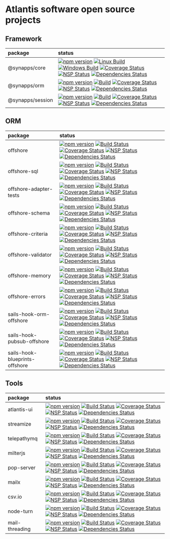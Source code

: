 # Atlantis software open source projects

## Framework

| package                        |  status          |
| :----------------------------- |  :-------------  |
| @synapps/core                  | [![npm version](https://badge.fury.io/js/%40synapps%2Fcore.svg)](https://badge.fury.io/js/%40synapps%2Fcore) [![Linux Build](https://travis-ci.org/Atlantis-Software/synapps.svg?branch=master)](https://travis-ci.org/Atlantis-Software/synapps) [![Windows Build](https://ci.appveyor.com/api/projects/status/xt5nrvra2o4xh4al?svg=true)](https://ci.appveyor.com/project/atiertant/synapps) [![Coverage Status](https://coveralls.io/repos/github/Atlantis-Software/synapps/badge.svg?branch=master)](https://coveralls.io/github/Atlantis-Software/synapps?branch=master) [![NSP Status](https://nodesecurity.io/orgs/atlantis/projects/755b3c41-3900-4f1b-bc73-5cde98aa2f11/badge)](https://nodesecurity.io/orgs/atlantis/projects/755b3c41-3900-4f1b-bc73-5cde98aa2f11) [![Dependencies Status](https://david-dm.org/Atlantis-Software/synapps.svg)](https://david-dm.org/Atlantis-Software/synapps)|
| @synapps/orm                   | [![npm version](https://badge.fury.io/js/%40synapps%2Form.svg)](https://badge.fury.io/js/%40synapps%2Form) [![Build](https://travis-ci.org/Atlantis-Software/synapps-orm.svg?branch=master)](https://travis-ci.org/Atlantis-Software/synapps-orm) [![Coverage Status](https://coveralls.io/repos/github/Atlantis-Software/synapps-orm/badge.svg?branch=master)](https://coveralls.io/github/Atlantis-Software/synapps-orm?branch=master) [![NSP Status](https://nodesecurity.io/orgs/atlantis/projects/75922009-e817-4f32-bb5a-e3dffb51647c/badge)](https://nodesecurity.io/orgs/atlantis/projects/75922009-e817-4f32-bb5a-e3dffb51647c) [![Dependencies Status](https://david-dm.org/Atlantis-Software/synapps-orm.svg)](https://david-dm.org/Atlantis-Software/synapps-orm)|
| @synapps/session               | [![npm version](https://badge.fury.io/js/%40synapps%2Fsession.svg)](https://badge.fury.io/js/%40synapps%2Fsession) [![Build](https://travis-ci.org/Atlantis-Software/synapps-session.svg?branch=master)](https://travis-ci.org/Atlantis-Software/synapps-session) [![Coverage Status](https://coveralls.io/repos/github/Atlantis-Software/synapps-session/badge.svg?branch=master)](https://coveralls.io/github/Atlantis-Software/synapps-session?branch=master) [![NSP Status](https://nodesecurity.io/orgs/atlantis/projects/d5bab00c-95c6-4c71-a85d-d1d7d6c00e7c/badge)](https://nodesecurity.io/orgs/atlantis/projects/d5bab00c-95c6-4c71-a85d-d1d7d6c00e7c) [![Dependencies Status](https://david-dm.org/Atlantis-Software/synapps-session.svg)](https://david-dm.org/Atlantis-Software/synapps-session)|

## ORM

| package                        |  status          |
| :----------------------------- |  :-------------  |
| offshore                       | [![npm version](https://badge.fury.io/js/offshore.svg)](https://www.npmjs.com/offshore) [![Build Status](https://travis-ci.org/Atlantis-Software/offshore.svg?branch=master)](https://travis-ci.org/Atlantis-Software/offshore) [![Coverage Status](https://coveralls.io/repos/github/Atlantis-Software/offshore/badge.svg?branch=master)](https://coveralls.io/github/Atlantis-Software/offshore?branch=master) [![NSP Status](https://nodesecurity.io/orgs/atlantis/projects/f7dbce6c-94a8-4dba-a5c3-fe6d0b08486c/badge)](https://nodesecurity.io/orgs/atlantis/projects/f7dbce6c-94a8-4dba-a5c3-fe6d0b08486c) [![Dependencies Status](https://david-dm.org/Atlantis-Software/offshore.svg)](https://david-dm.org/Atlantis-Software/offshore) |
| offshore-sql                   | [![npm version](https://badge.fury.io/js/offshore-sql.svg)](https://www.npmjs.com/offshore-sql) [![Build Status](https://travis-ci.org/Atlantis-Software/offshore-sql.svg?branch=master)](https://travis-ci.org/Atlantis-Software/offshore-sql) [![Coverage Status](https://coveralls.io/repos/github/Atlantis-Software/offshore-sql/badge.svg?branch=master)](https://coveralls.io/github/Atlantis-Software/offshore-sql?branch=master) [![NSP Status](https://nodesecurity.io/orgs/atlantis/projects/fa52b94f-44de-4f15-a196-4a44a79bce1d/badge)](https://nodesecurity.io/orgs/atlantis/projects/fa52b94f-44de-4f15-a196-4a44a79bce1d) [![Dependencies Status](https://david-dm.org/Atlantis-Software/offshore-sql.svg)](https://david-dm.org/Atlantis-Software/offshore-sql) |
| offshore-adapter-tests         | [![npm version](https://badge.fury.io/js/offshore-adapter-tests.svg)](https://www.npmjs.com/offshore-adapter-tests) [![Build Status](https://travis-ci.org/Atlantis-Software/offshore-adapter-tests.svg?branch=master)](https://travis-ci.org/Atlantis-Software/offshore-adapter-tests) [![Coverage Status](https://coveralls.io/repos/github/Atlantis-Software/offshore-adapter-tests/badge.svg?branch=master)](https://coveralls.io/github/Atlantis-Software/offshore-adapter-tests?branch=master) [![NSP Status](https://nodesecurity.io/orgs/atlantis/projects/30ec60e6-5fe3-4546-9d4d-52be60ef5fa3/badge)](https://nodesecurity.io/orgs/atlantis/projects/30ec60e6-5fe3-4546-9d4d-52be60ef5fa3) [![Dependencies Status](https://david-dm.org/Atlantis-Software/offshore-adapter-tests.svg)](https://david-dm.org/Atlantis-Software/offshore-adapter-tests) |
| offshore-schema                | [![npm version](https://badge.fury.io/js/offshore-schema.svg)](https://www.npmjs.com/offshore-schema) [![Build Status](https://travis-ci.org/Atlantis-Software/offshore-schema.svg?branch=master)](https://travis-ci.org/Atlantis-Software/offshore-schema) [![Coverage Status](https://coveralls.io/repos/github/Atlantis-Software/offshore-schema/badge.svg?branch=master)](https://coveralls.io/github/Atlantis-Software/offshore-schema?branch=master) [![NSP Status](https://nodesecurity.io/orgs/atlantis/projects/5c0941fc-206a-47c8-9234-fb3d45846525/badge)](https://nodesecurity.io/orgs/atlantis/projects/5c0941fc-206a-47c8-9234-fb3d45846525) [![Dependencies Status](https://david-dm.org/Atlantis-Software/offshore-schema.svg)](https://david-dm.org/Atlantis-Software/offshore-schema) |
| offshore-criteria              | [![npm version](https://badge.fury.io/js/offshore-criteria.svg)](https://www.npmjs.com/offshore-criteria) [![Build Status](https://travis-ci.org/Atlantis-Software/offshore-criteria.svg?branch=master)](https://travis-ci.org/Atlantis-Software/offshore-criteria) [![Coverage Status](https://coveralls.io/repos/github/Atlantis-Software/offshore-criteria/badge.svg?branch=master)](https://coveralls.io/github/Atlantis-Software/offshore-criteria?branch=master) [![NSP Status](https://nodesecurity.io/orgs/atlantis/projects/6603af66-d2c6-4801-89d6-4ccd7f0615e1/badge)](https://nodesecurity.io/orgs/atlantis/projects/6603af66-d2c6-4801-89d6-4ccd7f0615e1) [![Dependencies Status](https://david-dm.org/Atlantis-Software/offshore-criteria.svg)](https://david-dm.org/Atlantis-Software/offshore-criteria) |
| offshore-validator             | [![npm version](https://badge.fury.io/js/offshore-validator.svg)](https://www.npmjs.com/offshore-validator) [![Build Status](https://travis-ci.org/Atlantis-Software/offshore-validator.svg?branch=master)](https://travis-ci.org/Atlantis-Software/offshore-validator) [![Coverage Status](https://coveralls.io/repos/github/Atlantis-Software/offshore-validator/badge.svg?branch=master)](https://coveralls.io/github/Atlantis-Software/offshore-validator?branch=master) [![NSP Status](https://nodesecurity.io/orgs/atlantis/projects/c7b8d128-2280-460b-a8fd-9d80b3f2792b/badge)](https://nodesecurity.io/orgs/atlantis/projects/c7b8d128-2280-460b-a8fd-9d80b3f2792b) [![Dependencies Status](https://david-dm.org/Atlantis-Software/offshore-validator.svg)](https://david-dm.org/Atlantis-Software/offshore-validator) |
| offshore-memory                | [![npm version](https://badge.fury.io/js/offshore-memory.svg)](https://www.npmjs.com/offshore-memory) [![Build Status](https://travis-ci.org/Atlantis-Software/offshore-memory.svg?branch=master)](https://travis-ci.org/Atlantis-Software/offshore-memory) [![Coverage Status](https://coveralls.io/repos/github/Atlantis-Software/offshore-memory/badge.svg?branch=master)](https://coveralls.io/github/Atlantis-Software/offshore-memory?branch=master) [![NSP Status](https://nodesecurity.io/orgs/atlantis/projects/bad35041-6de8-4ebd-b6c0-e35345e557de/badge)](https://nodesecurity.io/orgs/atlantis/projects/bad35041-6de8-4ebd-b6c0-e35345e557de) [![Dependencies Status](https://david-dm.org/Atlantis-Software/offshore-memory.svg)](https://david-dm.org/Atlantis-Software/offshore-memory) |
| offshore-errors                | [![npm version](https://badge.fury.io/js/offshore-errors.svg)](https://www.npmjs.com/offshore-errors) [![Build Status](https://travis-ci.org/Atlantis-Software/offshore-errors.svg?branch=master)](https://travis-ci.org/Atlantis-Software/offshore-errors) [![Coverage Status](https://coveralls.io/repos/github/Atlantis-Software/offshore-errors/badge.svg?branch=master)](https://coveralls.io/github/Atlantis-Software/offshore-errors?branch=master) [![NSP Status](https://nodesecurity.io/orgs/atlantis/projects/f5d848ca-b570-45f9-bdbb-e195480a989c/badge)](https://nodesecurity.io/orgs/atlantis/projects/f5d848ca-b570-45f9-bdbb-e195480a989c) [![Dependencies Status](https://david-dm.org/Atlantis-Software/offshore-errors.svg)](https://david-dm.org/Atlantis-Software/offshore-errors) |
| sails-hook-orm-offshore        | [![npm version](https://badge.fury.io/js/sails-hook-orm-offshore.svg)](https://www.npmjs.com/sails-hook-orm-offshore) [![Build Status](https://travis-ci.org/Atlantis-Software/sails-hook-orm-offshore.svg?branch=master)](https://travis-ci.org/Atlantis-Software/sails-hook-orm-offshore) [![Coverage Status](https://coveralls.io/repos/github/Atlantis-Software/sails-hook-orm-offshore/badge.svg?branch=master)](https://coveralls.io/github/Atlantis-Software/sails-hook-orm-offshore?branch=master) [![NSP Status](https://nodesecurity.io/orgs/atlantis/projects/5ec8481e-08b5-44ad-8f2c-fdea01ba58a6/badge)](https://nodesecurity.io/orgs/atlantis/projects/5ec8481e-08b5-44ad-8f2c-fdea01ba58a6) [![Dependencies Status](https://david-dm.org/Atlantis-Software/sails-hook-orm-offshore.svg)](https://david-dm.org/Atlantis-Software/sails-hook-orm-offshore) |
| sails-hook-pubsub-offshore     | [![npm version](https://badge.fury.io/js/sails-hook-pubsub-offshore.svg)](https://www.npmjs.com/sails-hook-pubsub-offshore) [![Build Status](https://travis-ci.org/Atlantis-Software/sails-hook-pubsub-offshore.svg?branch=master)](https://travis-ci.org/Atlantis-Software/sails-hook-pubsub-offshore) [![Coverage Status](https://coveralls.io/repos/github/Atlantis-Software/sails-hook-pubsub-offshore/badge.svg?branch=master)](https://coveralls.io/github/Atlantis-Software/sails-hook-pubsub-offshore?branch=master) [![NSP Status](https://nodesecurity.io/orgs/atlantis/projects/807d2725-4709-4f65-8a00-fdc0bc89da44/badge)](https://nodesecurity.io/orgs/atlantis/projects/807d2725-4709-4f65-8a00-fdc0bc89da44) [![Dependencies Status](https://david-dm.org/Atlantis-Software/sails-hook-pubsub-offshore.svg)](https://david-dm.org/Atlantis-Software/sails-hook-pubsub-offshore)|
| sails-hook-blueprints-offshore | [![npm version](https://badge.fury.io/js/sails-hook-blueprints-offshore.svg)](https://www.npmjs.com/sails-hook-blueprints-offshore) [![Build Status](https://travis-ci.org/Atlantis-Software/sails-hook-blueprints-offshore.svg?branch=master)](https://travis-ci.org/Atlantis-Software/sails-hook-blueprints-offshore) [![Coverage Status](https://coveralls.io/repos/github/Atlantis-Software/sails-hook-blueprints-offshore/badge.svg?branch=master)](https://coveralls.io/github/Atlantis-Software/sails-hook-blueprints-offshore?branch=master) [![NSP Status](https://nodesecurity.io/orgs/atlantis/projects/4466350b-f55a-4c11-a03c-d6300034a153/badge)](https://nodesecurity.io/orgs/atlantis/projects/4466350b-f55a-4c11-a03c-d6300034a153) [![Dependencies Status](https://david-dm.org/Atlantis-Software/sails-hook-blueprints-offshore.svg)](https://david-dm.org/Atlantis-Software/sails-hook-blueprints-offshore) |

## Tools

| package                        |  status          |
| :----------------------------- |  :-------------  |
| atlantis-ui                    | [![npm version](https://badge.fury.io/js/atlantis-ui.svg)](https://www.npmjs.com/atlantis-ui) [![Build Status](https://travis-ci.org/Atlantis-Software/atlantis-ui.svg?branch=master)](https://travis-ci.org/Atlantis-Software/atlantis-ui) [![Coverage Status](https://coveralls.io/repos/github/Atlantis-Software/atlantis-ui/badge.svg?branch=master)](https://coveralls.io/github/Atlantis-Software/atlantis-ui?branch=master) [![NSP Status](https://nodesecurity.io/orgs/atlantis/projects/7787dfcd-3dfd-4978-b27d-3bc148108e2c/badge)](https://nodesecurity.io/orgs/atlantis/projects/7787dfcd-3dfd-4978-b27d-3bc148108e2c) [![Dependencies Status](https://david-dm.org/Atlantis-Software/atlantis-ui.svg)](https://david-dm.org/Atlantis-Software/atlantis-ui) |
| streamize                      | [![npm version](https://badge.fury.io/js/streamize.svg)](https://www.npmjs.com/streamize) [![Build Status](https://travis-ci.org/Atlantis-Software/streamize.svg?branch=master)](https://travis-ci.org/Atlantis-Software/streamize) [![Coverage Status](https://coveralls.io/repos/github/Atlantis-Software/streamize/badge.svg?branch=master)](https://coveralls.io/github/Atlantis-Software/streamize?branch=master) [![NSP Status](https://nodesecurity.io/orgs/atlantis/projects/ed0ada30-0689-4121-b3b8-9d80f793d292/badge)](https://nodesecurity.io/orgs/atlantis/projects/ed0ada30-0689-4121-b3b8-9d80f793d292) [![Dependencies Status](https://david-dm.org/Atlantis-Software/streamize.svg)](https://david-dm.org/Atlantis-Software/streamize)|
| telepathymq                    | [![npm version](https://badge.fury.io/js/telepathymq.svg)](https://www.npmjs.com/telepathymq) [![Build Status](https://travis-ci.org/Atlantis-Software/telepathymq.svg?branch=master)](https://travis-ci.org/Atlantis-Software/telepathymq) [![Coverage Status](https://coveralls.io/repos/github/Atlantis-Software/telepathymq/badge.svg?branch=master)](https://coveralls.io/github/Atlantis-Software/telepathymq?branch=master) [![NSP Status](https://nodesecurity.io/orgs/atlantis/projects/ee0b54d6-2574-40d1-95ba-a5b704a9d60f/badge)](https://nodesecurity.io/orgs/atlantis/projects/ee0b54d6-2574-40d1-95ba-a5b704a9d60f) [![Dependencies Status](https://david-dm.org/Atlantis-Software/telepathymq.svg)](https://david-dm.org/Atlantis-Software/telepathymq) |
| milterjs                       | [![npm version](https://badge.fury.io/js/milterjs.svg)](https://www.npmjs.com/milterjs) [![Build Status](https://travis-ci.org/Atlantis-Software/milterjs.svg?branch=master)](https://travis-ci.org/Atlantis-Software/milterjs) [![Coverage Status](https://coveralls.io/repos/github/Atlantis-Software/milterjs/badge.svg?branch=master)](https://coveralls.io/github/Atlantis-Software/milterjs?branch=master) [![NSP Status](https://nodesecurity.io/orgs/atlantis/projects/513e7252-f706-4b97-992c-3328b4559391/badge)](https://nodesecurity.io/orgs/atlantis/projects/513e7252-f706-4b97-992c-3328b4559391) [![Dependencies Status](https://david-dm.org/Atlantis-Software/milterjs.svg)](https://david-dm.org/Atlantis-Software/milterjs) |
| pop-server                     | [![npm version](https://badge.fury.io/js/pop-server.svg)](https://www.npmjs.com/pop-server) [![Build Status](https://travis-ci.org/Atlantis-Software/pop-server.svg?branch=master)](https://travis-ci.org/Atlantis-Software/pop-server) [![Coverage Status](https://coveralls.io/repos/github/Atlantis-Software/pop-server/badge.svg?branch=master)](https://coveralls.io/github/Atlantis-Software/pop-server?branch=master) [![NSP Status](https://nodesecurity.io/orgs/atlantis/projects/13a5d4c1-d62a-4870-8d91-58e3adb56376/badge)](https://nodesecurity.io/orgs/atlantis/projects/13a5d4c1-d62a-4870-8d91-58e3adb56376) [![Dependencies Status](https://david-dm.org/Atlantis-Software/pop-server.svg)](https://david-dm.org/Atlantis-Software/pop-server) |
| mailx                          | [![npm version](https://badge.fury.io/js/mailx.svg)](https://www.npmjs.com/mailx) [![Build Status](https://travis-ci.org/Atlantis-Software/mailx.svg?branch=master)](https://travis-ci.org/Atlantis-Software/mailx) [![Coverage Status](https://coveralls.io/repos/github/Atlantis-Software/mailx/badge.svg?branch=master)](https://coveralls.io/github/Atlantis-Software/mailx?branch=master) [![NSP Status](https://nodesecurity.io/orgs/atlantis/projects/197e1a87-263d-4dec-90d7-4e1850240fc4/badge)](https://nodesecurity.io/orgs/atlantis/projects/197e1a87-263d-4dec-90d7-4e1850240fc4) [![Dependencies Status](https://david-dm.org/Atlantis-Software/mailx.svg)](https://david-dm.org/Atlantis-Software/mailx) |
| csv.io                         | [![npm version](https://badge.fury.io/js/csv.io.svg)](https://www.npmjs.com/csv.io) [![Build Status](https://travis-ci.org/Atlantis-Software/csv.io.svg?branch=master)](https://travis-ci.org/Atlantis-Software/csv.io) [![Coverage Status](https://coveralls.io/repos/github/Atlantis-Software/csv.io/badge.svg?branch=master)](https://coveralls.io/github/Atlantis-Software/csv.io?branch=master) [![NSP Status](https://nodesecurity.io/orgs/atlantis/projects/3c799d7b-23a9-4f48-a858-4259fb351d1c/badge)](https://nodesecurity.io/orgs/atlantis/projects/3c799d7b-23a9-4f48-a858-4259fb351d1c) [![Dependencies Status](https://david-dm.org/Atlantis-Software/csv.io.svg)](https://david-dm.org/Atlantis-Software/csv.io) |
| node-turn                      | [![npm version](https://badge.fury.io/js/node-turn.svg)](https://www.npmjs.com/node-turn) [![Build Status](https://travis-ci.org/Atlantis-Software/node-turn.svg?branch=master)](https://travis-ci.org/Atlantis-Software/node-turn) [![Coverage Status](https://coveralls.io/repos/github/Atlantis-Software/node-turn/badge.svg?branch=master)](https://coveralls.io/github/Atlantis-Software/node-turn?branch=master) [![NSP Status](https://nodesecurity.io/orgs/atlantis/projects/fac5e217-aa66-4a6b-9090-a82a52d20f83/badge)](https://nodesecurity.io/orgs/atlantis/projects/fac5e217-aa66-4a6b-9090-a82a52d20f83) [![Dependencies Status](https://david-dm.org/Atlantis-Software/node-turn.svg)](https://david-dm.org/Atlantis-Software/node-turn) |
| mail-threading                 | [![npm version](https://badge.fury.io/js/mail-threading.svg)](https://www.npmjs.com/mail-threading) [![Build Status](https://travis-ci.org/Atlantis-Software/mail-threading.svg?branch=master)](https://travis-ci.org/Atlantis-Software/mail-threading) [![Coverage Status](https://coveralls.io/repos/github/Atlantis-Software/mail-threading/badge.svg?branch=master)](https://coveralls.io/github/Atlantis-Software/mail-threading?branch=master) [![NSP Status](https://nodesecurity.io/orgs/atlantis/projects/eb441497-94e9-449c-beef-01d66c54c8ce/badge)](https://nodesecurity.io/orgs/atlantis/projects/eb441497-94e9-449c-beef-01d66c54c8ce) [![Dependencies Status](https://david-dm.org/Atlantis-Software/mail-threading.svg)](https://david-dm.org/Atlantis-Software/mail-threading) |
